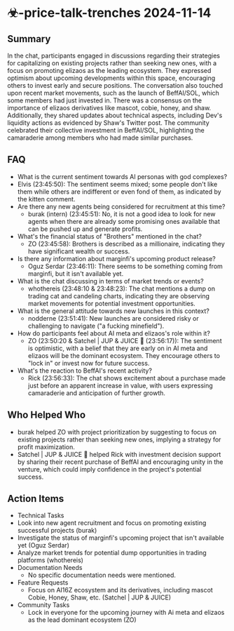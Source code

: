 # ☣-price-talk-trenches 2024-11-14

## Summary

In the chat, participants engaged in discussions regarding their strategies for capitalizing on existing projects rather than seeking new ones, with a focus on promoting elizaos as the leading ecosystem. They expressed optimism about upcoming developments within this space, encouraging others to invest early and secure positions. The conversation also touched upon recent market movements, such as the launch of BeffAI/SOL, which some members had just invested in. There was a consensus on the importance of elizaos derivatives like mascot, cobie, honey, and shaw. Additionally, they shared updates about technical aspects, including Dev's liquidity actions as evidenced by Shaw's Twitter post. The community celebrated their collective investment in BeffAI/SOL, highlighting the camaraderie among members who had made similar purchases.

## FAQ

- What is the current sentiment towards AI personas with god complexes?
- Elvis (23:45:50): The sentiment seems mixed; some people don't like them while others are indifferent or even fond of them, as indicated by the kitten comment.
- Are there any new agents being considered for recruitment at this time?
    - burak (intern) (23:45:51): No, it is not a good idea to look for new agents when there are already some promising ones available that can be pushed up and generate profits.
- What's the financial status of "Brothers" mentioned in the chat?
    - ZO (23:45:58): Brothers is described as a millionaire, indicating they have significant wealth or success.
- Is there any information about marginfi's upcoming product release?
    - Oguz Serdar (23:46:11): There seems to be something coming from marginfi, but it isn't available yet.
- What is the chat discussing in terms of market trends or events?
    - whothereis (23:48:10 & 23:48:23): The chat mentions a dump on trading cat and candeling charts, indicating they are observing market movements for potential investment opportunities.
- What is the general attitude towards new launches in this context?
    - nodderne (23:51:41): New launches are considered risky or challenging to navigate ("a fucking minefield").
- How do participants feel about AI meta and elizaos's role within it?
    - ZO (23:50:20 & Satchel | JUP & JUICE 🧃 (23:56:17)): The sentiment is optimistic, with a belief that they are early on in AI meta and elizaos will be the dominant ecosystem. They encourage others to "lock in" or invest now for future success.
- What's the reaction to BeffAI's recent activity?
    - Rick (23:56:33): The chat shows excitement about a purchase made just before an apparent increase in value, with users expressing camaraderie and anticipation of further growth.

## Who Helped Who

- burak helped ZO with project prioritization by suggesting to focus on existing projects rather than seeking new ones, implying a strategy for profit maximization.
- Satchel | JUP & JUICE 🧃 helped Rick with investment decision support by sharing their recent purchase of BeffAI and encouraging unity in the venture, which could imply confidence in the project's potential success.

## Action Items

- Technical Tasks
- Look into new agent recruitment and focus on promoting existing successful projects (burak)
- Investigate the status of marginfi's upcoming project that isn't available yet (Oguz Serdar)
- Analyze market trends for potential dump opportunities in trading platforms (whothereis)
- Documentation Needs
    - No specific documentation needs were mentioned.
- Feature Requests
    - Focus on AI16Z ecosystem and its derivatives, including mascot Cobie, Honey, Shaw, etc. (Satchel | JUP & JUICE)
- Community Tasks
    - Lock in everyone for the upcoming journey with Ai meta and elizaos as the lead dominant ecosystem (ZO)
